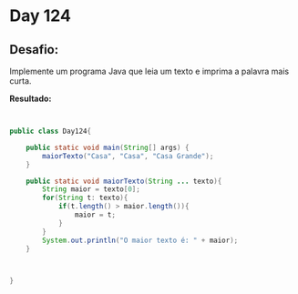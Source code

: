 # Day 124

## Desafio:

Implemente um programa Java que leia um texto e imprima a palavra mais curta.	

**Resultado:**

```java


public class Day124{

    public static void main(String[] args) {
        maiorTexto("Casa", "Casa", "Casa Grande");
    }

    public static void maiorTexto(String ... texto){
        String maior = texto[0];
        for(String t: texto){
            if(t.length() > maior.length()){
                maior = t;
            }
        }
        System.out.println("O maior texto é: " + maior);
    }



}   